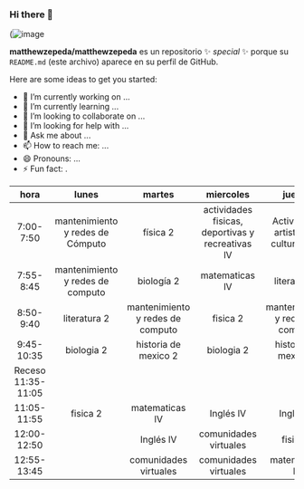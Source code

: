### Hi there 👋

(![image](https://user-images.githubusercontent.com/99852706/154782483-aa308d2b-2206-4af4-86c4-1d468796ec92.png)

**matthewzepeda/matthewzepeda** es un repositorio ✨ _special_ ✨ porque su `README.md` (este archivo) aparece en su perfil de GitHub.

Here are some ideas to get you started:

- 🔭 I’m currently working on ...
- 🌱 I’m currently learning ...
- 👯 I’m looking to collaborate on ...
- 🤔 I’m looking for help with ...
- 💬 Ask me about ...
- 📫 How to reach me: ...
- 😄 Pronouns: ...
- ⚡ Fun fact: .


|        hora        |               lunes              |              martes              |                     miercoles                    |                 jueves                 |       viernes       |
|:------------------:|:--------------------------------:|:--------------------------------:|:------------------------------------------------:|:--------------------------------------:|:-------------------:|
|      7:00-7:50     | mantenimiento y redes de Cómputo |             física 2             | actividades fisicas, deportivas y recreativas lV | Actividades artisticas y culturales lV |      biologia 2     |
|      7:55-8:45     | mantenimiento y redes de computo |            biología 2            |                  matematicas lV                  |              literatura 2              |       fisica 2      |
|      8:50-9:40     |           literatura 2           | mantenimiento y redes de computo |                     fisica 2                     |    mantenimiento y redes de computo    |    matematicas lV   |
|     9:45-10:35     |            biologia 2            |       historia de mexico 2       |                    biologia 2                    |          historia de mexico 2          |     literatura 2    |
| Receso 11:35-11:05 |                                  |                                  |                                                  |                                        |                     |
|     11:05-11:55    |             fisica 2             |          matematicas lV          |                     Inglés lV                    |                Inglés lV               | Historia de mexico2 |
|     12:00-12:50    |                                  |             Inglés lV            |               comunidades virtuales              |                fisica 2                |                     |
|     12:55-13:45    |                                  |       comunidades virtuales      |               comunidades virtuales              |             matematicas lV             |                     |
